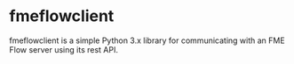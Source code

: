 # fmeflowclient
fmeflowclient is a simple Python 3.x library for communicating with an FME Flow server using its rest API.
